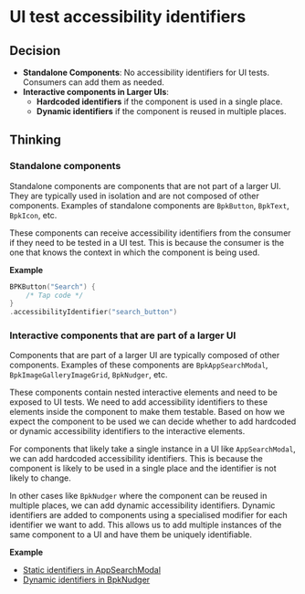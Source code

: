 # UI test accessibility identifiers

## Decision
* **Standalone Components**: No accessibility identifiers for UI tests. Consumers can add them as needed.
* **Interactive components in Larger UIs**:
  * **Hardcoded identifiers** if the component is used in a single place.
  * **Dynamic identifiers** if the component is reused in multiple places.

## Thinking

### Standalone components
Standalone components are components that are not part of a larger UI. 
They are typically used in isolation and are not composed of other components. 
Examples of standalone components are `BpkButton`, `BpkText`, `BpkIcon`, etc.

These components can receive accessibility identifiers from the consumer if they need to be tested in a UI test. 
This is because the consumer is the one that knows the context in which the component is being used.

**Example**

```swift
BPKButton("Search") {
    /* Tap code */
}
.accessibilityIdentifier("search_button")
```

### Interactive components that are part of a larger UI
Components that are part of a larger UI are typically composed of other components. 
Examples of these components are `BpkAppSearchModal`, `BpkImageGalleryImageGrid`, `BpkNudger`, etc.

These components contain nested interactive elements and need to be exposed to UI tests. 
We need to add accessibility identifiers to these elements inside the component to make them testable.
Based on how we expect the component to be used we can decide whether to 
add hardcoded or dynamic accessibility identifiers to the interactive elements.

For components that likely take a single instance in a UI like `AppSearchModal`, 
we can add hardcoded accessibility identifiers. This is because the component is likely to be 
used in a single place and the identifier is not likely to change.

In other cases like `BpkNudger` where the component can be reused in multiple places, 
we can add dynamic accessibility identifiers. Dynamic identifiers are added to components 
using a specialised modifier for each identifier we want to add. 
This allows us to add multiple instances of the same component to a UI and have them be uniquely identifiable.

**Example**
- [Static identifiers in AppSearchModal](../Backpack-SwiftUI/AppSearchModal)
- [Dynamic identifiers in BpkNudger](../Backpack-SwiftUI/Nudger)
